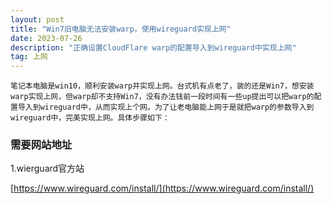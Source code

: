 ```yaml
---
layout: post
title: "Win7旧电脑无法安装warp，使用wireguard实现上网"
date: 2023-07-26
description: "正确设置CloudFlare warp的配置导入到wireguard中实现上网"
tag: 上网
---
```

    笔记本电脑是win10，顺利安装warp并实现上网。台式机有点老了，装的还是Win7，想安装warp实现上网，但warp却不支持Win7，没有办法钱前一段时间有一些up提出可以把warp的配置导入到wireguard中，从而实现上个网。为了让老电脑能上网于是就把warp的参数导入到wireguard中，完美实现上网。具体步骤如下：
### 需要网站地址
1.wierguard官方站 

[https://www.wireguard.com/install/](https://www.wireguard.com/install/)

